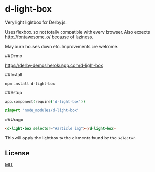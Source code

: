 d-light-box
====

Very light lightbox for Derby.js.

Uses [flexbox](http://caniuse.com/#feat=flexbox), so not totally compatible with every browser. Also expects http://fontawesome.io/ because of laziness.

May burn houses down etc. Improvements are welcome.

##Demo

https://derby-demos.herokuapp.com/d-light-box

##Install

`npm install d-light-box`


##Setup

```coffeescript
app.component(require('d-light-box'))
```

```css
@import 'node_modules/d-light-box'
```

##Usage

```html
<d-light-box selector="#article img"></d-light-box>
```

This will apply the lightbox to the elements found by the `selector`.

License
-------

[MIT](http://opensource.org/licenses/mit-license.php)
